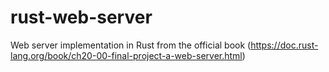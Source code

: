 # rust-web-server
Web server implementation in Rust from the official book (https://doc.rust-lang.org/book/ch20-00-final-project-a-web-server.html)
